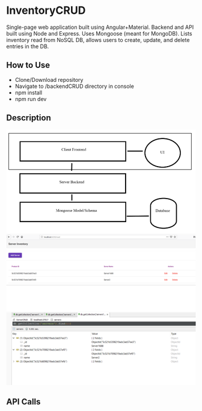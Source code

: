 # InventoryCRUD

  Single-page web application built using Angular+Material. Backend and API built using Node and Express. Uses Mongoose (meant for MongoDB). Lists inventory read from NoSQL DB, allows users to create, update, and delete entries in the DB.
  
## How to Use

* Clone/Download repository
* Navigate to /backendCRUD directory in console
* npm install
* npm run dev

## Description


![diagramOrg](AppOrg.PNG)
![UI](AppUI.PNG)
![DB](dbOrg.PNG)

## API Calls


    

